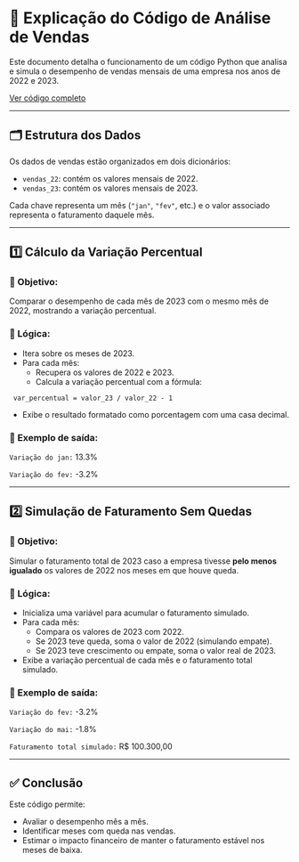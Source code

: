 # 📘 Explicação do Código de Análise de Vendas

Este documento detalha o funcionamento de um código Python que analisa e simula o desempenho de vendas mensais de uma empresa nos anos de 2022 e 2023.

[Ver código completo](exercicios/ex005.py)

---

## 🗂️ Estrutura dos Dados

Os dados de vendas estão organizados em dois dicionários:
- `vendas_22`: contém os valores mensais de 2022.
- `vendas_23`: contém os valores mensais de 2023.

Cada chave representa um mês (`"jan"`, `"fev"`, etc.) e o valor associado representa o faturamento daquele mês.

---

## 1️⃣ Cálculo da Variação Percentual

### 🎯 Objetivo:
Comparar o desempenho de cada mês de 2023 com o mesmo mês de 2022, mostrando a variação percentual.

### 🧠 Lógica:
- Itera sobre os meses de 2023.
- Para cada mês:
  - Recupera os valores de 2022 e 2023.
  - Calcula a variação percentual com a fórmula:


` var_percentual = valor_23 / valor_22 - 1`


- Exibe o resultado formatado como porcentagem com uma casa decimal.

### 📌 Exemplo de saída:

`Variação do jan:` 13.3% 

`Variação do fev:` -3.2%

---

## 2️⃣ Simulação de Faturamento Sem Quedas

### 🎯 Objetivo:
Simular o faturamento total de 2023 caso a empresa tivesse **pelo menos igualado** os valores de 2022 nos meses em que houve queda.

### 🧠 Lógica:
- Inicializa uma variável para acumular o faturamento simulado.
- Para cada mês:
  - Compara os valores de 2023 com 2022.
  - Se 2023 teve queda, soma o valor de 2022 (simulando empate).
  - Se 2023 teve crescimento ou empate, soma o valor real de 2023.
- Exibe a variação percentual de cada mês e o faturamento total simulado.

### 📌 Exemplo de saída:

`Variação do fev:` -3.2% 

`Variação do mai:` -1.8% 

`Faturamento total simulado:` R$ 100.300,00

---

## ✅ Conclusão

Este código permite:
- Avaliar o desempenho mês a mês.
- Identificar meses com queda nas vendas.
- Estimar o impacto financeiro de manter o faturamento estável nos meses de baixa.

